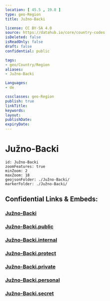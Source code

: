 ```yaml
---
location: [ 45.5 , 19.8 ] 
type: geo-Region
title: Južno-Backi

license: CC BY-SA 4.0
source: https://datahub.io/core/country-codes
isDeleted: false
isReadOnly: false
draft: false
confidential: public

tags:
- geo/Country/Region
aliases:
- Južno-Backi

Languages:
- de

cssclasses: geo-Region
publish: true
linkTitle: 
keywords: 
layout: 
publishDate: 
expiryDate: 
---
```


# Južno-Backi

```leaflet
id: Južno-Backi
zoomFeatures: true 
minZoom: 2 
maxZoom: 18
geojsonFolder: ./Južno-Backi/
markerFolder: ./Južno-Backi/
```


## Confidential Links & Embeds: 

### [Južno-Backi](/_Standards/Earth/Continent/Europe/Europe~South/Serbia/districts~Serbia/Južno-Backi.md) 

### [Južno-Backi.public](/_public/Earth/Continent/Europe/Europe~South/Serbia/districts~Serbia/Južno-Backi.public.md) 

### [Južno-Backi.internal](/_internal/Earth/Continent/Europe/Europe~South/Serbia/districts~Serbia/Južno-Backi.internal.md) 

### [Južno-Backi.protect](/_protect/Earth/Continent/Europe/Europe~South/Serbia/districts~Serbia/Južno-Backi.protect.md) 

### [Južno-Backi.private](/_private/Earth/Continent/Europe/Europe~South/Serbia/districts~Serbia/Južno-Backi.private.md) 

### [Južno-Backi.personal](/_personal/Earth/Continent/Europe/Europe~South/Serbia/districts~Serbia/Južno-Backi.personal.md) 

### [Južno-Backi.secret](/_secret/Earth/Continent/Europe/Europe~South/Serbia/districts~Serbia/Južno-Backi.secret.md)

